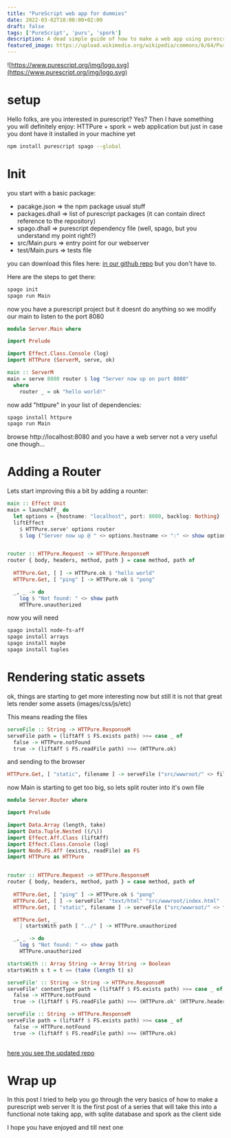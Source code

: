 ```yaml
---
title: "PureScript web app for dummies"
date: 2022-03-02T18:00:00+02:00
draft: false
tags: ['PureScript', 'purs', 'spork']
description: A dead simple guide of how to make a web app using purescript
featured_image: https://upload.wikimedia.org/wikipedia/commons/6/64/PureScript_Logo.png
---
```


![https://www.purescript.org/img/logo.svg](https://www.purescript.org/img/logo.svg)

# setup

Hello folks, are you interested in purescript?
Yes?
Then I have something you will definitely enjoy: HTTPure + spork = web application
but just in case you dont have it installed in your machine yet

```bash
npm install purescript spago --global
```

# Init

you start with a basic package:
- pacakge.json => the npm package usual stuff
- packages.dhall => list of purescript packages (it can contain direct reference to the repository)
- spago.dhall => purescript dependency file (well, spago, but you understand my point right?)
- src/Main.purs => entry point for our webserver
- test/Main.purs => tests file

you can download this files here: [in our github repo](https://github.com/pnorco/pnotes/tree/256f5671f9cc3618201087b3dbebd8341d6f9730)
but you don't have to.

Here are the steps to get there:

```bash
spago init
spago run Main
```

now you have a purescript project
but it doesnt do anything
so we modify our main to listen to the port 8080

```haskell
module Server.Main where

import Prelude

import Effect.Class.Console (log)
import HTTPure (ServerM, serve, ok)

main :: ServerM
main = serve 8080 router $ log "Server now up on port 8080"
  where
    router _ = ok "hello world!"
```

now add   "httpure" in your list of dependencies:

```bash
spago install httpure
spago run Main
```

browse http://localhost:8080 and you have a web server
not a very useful one though...

# Adding a Router

Lets start improving this a bit by adding a rounter:

```haskell
main :: Effect Unit 
main = launchAff_ do
  let options = {hostname: "localhost", port: 8080, backlog: Nothing}
  liftEffect 
    $ HTTPure.serve' options router
    $ log ("Server now up @ " <> options.hostname <> ":" <> show options.port)


router :: HTTPure.Request -> HTTPure.ResponseM
router { body, headers, method, path } = case method, path of
  
  HTTPure.Get, [ ] -> HTTPure.ok $ "hello world"
  HTTPure.Get, [ "ping" ] -> HTTPure.ok $ "pong"

  _, _ -> do
    log $ "Not found: " <> show path
    HTTPure.unauthorized
```

now you will need 
```bash
spago install node-fs-aff
spago install arrays
spago install maybe
spago install tuples
```

# Rendering static assets

ok, things are starting to get more interesting now
but still it is not that great
lets render some assets (images/css/js/etc)

This means reading the files

```haskell
serveFile :: String -> HTTPure.ResponseM
serveFile path = (liftAff $ FS.exists path) >>= case _ of
  false -> HTTPure.notFound
  true -> (liftAff $ FS.readFile path) >>= (HTTPure.ok)
```

and sending to the browser
```haskell
HTTPure.Get, [ "static", filename ] -> serveFile ("src/wwwroot/" <> filename)
```


now Main is starting to get too big, so lets split router into it's own file

```haskell
module Server.Router where

import Prelude

import Data.Array (length, take)
import Data.Tuple.Nested ((/\))
import Effect.Aff.Class (liftAff)
import Effect.Class.Console (log)
import Node.FS.Aff (exists, readFile) as FS
import HTTPure as HTTPure


router :: HTTPure.Request -> HTTPure.ResponseM
router { body, headers, method, path } = case method, path of
  
  HTTPure.Get, [ "ping" ] -> HTTPure.ok $ "pong"
  HTTPure.Get, [ ] -> serveFile' "text/html" "src/wwwroot/index.html"
  HTTPure.Get, [ "static", filename ] -> serveFile ("src/wwwroot/" <> filename)

  HTTPure.Get, _ 
    | startsWith path [ "../" ] -> HTTPure.unauthorized

  _, _ -> do
    log $ "Not found: " <> show path
    HTTPure.unauthorized

startsWith :: Array String -> Array String -> Boolean
startsWith s t = t == (take (length t) s)

serveFile' :: String -> String -> HTTPure.ResponseM
serveFile' contentType path = (liftAff $ FS.exists path) >>= case _ of
  false -> HTTPure.notFound
  true -> (liftAff $ FS.readFile path) >>= (HTTPure.ok' (HTTPure.headers [ "Content-Type" /\ contentType ]))

serveFile :: String -> HTTPure.ResponseM
serveFile path = (liftAff $ FS.exists path) >>= case _ of
  false -> HTTPure.notFound
  true -> (liftAff $ FS.readFile path) >>= (HTTPure.ok)
  
```


[here you see the updated repo](https://github.com/pnorco/pnotes/tree/a2313f7975566b3d18c91a0473c321f0424866e6)

# Wrap up

In this post I tried to help you go through the very basics of how to make a purescript web server 
It is the first post of a series that will take this into a functional note taking app, with sqlite database and spork as the client side

I hope you have enjoyed and till next one

